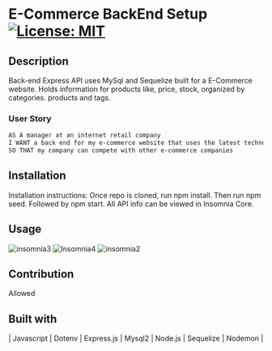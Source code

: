 # E-Commerce BackEnd Setup [![License: MIT](https://img.shields.io/badge/License-MIT-yellow.svg)](https://opensource.org/licenses/MIT)

## Description

Back-end Express API uses MySql and Sequelize built for a E-Commerce website. Holds information for products like, price, stock, organized by categories. products and tags.

### User Story

  ```md
  AS A manager at an internet retail company
  I WANT a back end for my e-commerce website that uses the latest technologies
  SO THAT my company can compete with other e-commerce companies
  ```
  
## Installation

  Installation instructions: Once repo is cloned, run npm install. Then run npm seed. Followed by npm start. All API info can be viewed in Insomnia Core.

## Usage

![insomnia3](https://user-images.githubusercontent.com/30086519/113493766-d97c4900-948e-11eb-848d-91ef760eca79.png)
![Insomnia4](https://user-images.githubusercontent.com/30086519/113493860-ca49cb00-948f-11eb-9bfe-083ad3edec4b.png)
![insomnia2](https://user-images.githubusercontent.com/30086519/113493763-d8e3b280-948e-11eb-8a1a-043f6d1a4547.png)

## Contribution

  Allowed
  
## Built with

  | Javascript | Dotenv | Express.js | Mysql2 | Node.js  | Sequelize | Nodemon |
